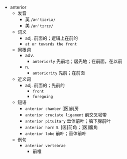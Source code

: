 - anterior
  - 发音
    - 英 `/æn'tiəriə/`
    - 美 `/æn'tɪrɪɚ/`
  - 词义
    - adj. 前面的；逻辑上在前的
    - `at or towards the front`
  - 同根词
    - adv.
      - `anteriorly` 先前地；居先地；在前面，在以前
    - n.
      - `anteriority` 先前；在前面
  - 近义词
    - adj. 前面的；先前的
      - `front`
      - `foregoing`
  - 短语
    - `anterior chamber` [医]前房 
    - `anterior cruciate ligament` 前交叉韧带 
    - `anterior pituitary` 垂体前叶；脑下腺前叶 
    - `anterior horn` n. [医]前角；[医]腹角 
    - `anterior lobe` 前叶；垂体前叶 
  - 例句
    - `anterior vertebrae`
      - 前椎

